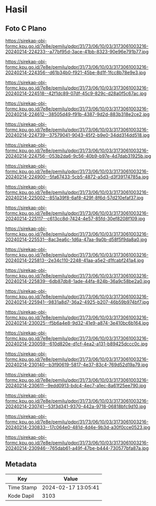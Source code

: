 # Hasil

## Foto C Plano

https://sirekap-obj-formc.kpu.go.id/7e8e/pemilu/pdpr/31/73/06/10/03/3173061003216-20240214-224233--a77bf95d-3ace-41bb-8323-90e96e791b77.jpg

https://sirekap-obj-formc.kpu.go.id/7e8e/pemilu/pdpr/31/73/06/10/03/3173061003216-20240214-224356--d61b34b0-f921-45be-8d1f-1fcc8b78e9e3.jpg

https://sirekap-obj-formc.kpu.go.id/7e8e/pemilu/pdpr/31/73/06/10/03/3173061003216-20240214-224518--42f1dc89-07df-45c9-829c-d28a0f5c67ac.jpg

https://sirekap-obj-formc.kpu.go.id/7e8e/pemilu/pdpr/31/73/06/10/03/3173061003216-20240214-224612--38505d49-f91b-4387-9d2d-883b318e2ce2.jpg

https://sirekap-obj-formc.kpu.go.id/7e8e/pemilu/pdpr/31/73/06/10/03/3173061003216-20240214-224739--37579041-9043-45f2-b9e0-34dd314dd518.jpg

https://sirekap-obj-formc.kpu.go.id/7e8e/pemilu/pdpr/31/73/06/10/03/3173061003216-20240214-224756--053b2da6-9c56-40b9-b97e-4d7dab31925b.jpg

https://sirekap-obj-formc.kpu.go.id/7e8e/pemilu/pdpr/31/73/06/10/03/3173061003216-20240214-224900--5fa67433-5cb5-4872-a5d3-d3f39174785a.jpg

https://sirekap-obj-formc.kpu.go.id/7e8e/pemilu/pdpr/31/73/06/10/03/3173061003216-20240214-225002--851a39f8-6af8-429f-8f6d-57d210efaf37.jpg

https://sirekap-obj-formc.kpu.go.id/7e8e/pemilu/pdpr/31/73/06/10/03/3173061003216-20240214-225117--c613cc8d-7424-4e57-85fd-30ef8208f109.jpg

https://sirekap-obj-formc.kpu.go.id/7e8e/pemilu/pdpr/31/73/06/10/03/3173061003216-20240214-225531--8ac3ea6c-1d6a-47aa-9a0b-d58f5f9da8a0.jpg

https://sirekap-obj-formc.kpu.go.id/7e8e/pemilu/pdpr/31/73/06/10/03/3173061003216-20240214-225813--2e34c110-2248-41aa-a5e2-d1fcabf241a4.jpg

https://sirekap-obj-formc.kpu.go.id/7e8e/pemilu/pdpr/31/73/06/10/03/3173061003216-20240214-225839--6db87db8-1ade-44fa-824b-36a9c58be2a0.jpg

https://sirekap-obj-formc.kpu.go.id/7e8e/pemilu/pdpr/31/73/06/10/03/3173061003216-20240214-225941--9831a8d7-36a2-4925-b207-46b59b974bf7.jpg

https://sirekap-obj-formc.kpu.go.id/7e8e/pemilu/pdpr/31/73/06/10/03/3173061003216-20240214-230025--f5b6a4e8-9d32-41e9-a874-3e410bc6b164.jpg

https://sirekap-obj-formc.kpu.go.id/7e8e/pemilu/pdpr/31/73/06/10/03/3173061003216-20240214-230059--610d820e-d1cf-4ea2-a131-b89425dccc0c.jpg

https://sirekap-obj-formc.kpu.go.id/7e8e/pemilu/pdpr/31/73/06/10/03/3173061003216-20240214-230140--b3f90619-5817-4e37-83c4-769d52d19a79.jpg

https://sirekap-obj-formc.kpu.go.id/7e8e/pemilu/pdpr/31/73/06/10/03/3173061003216-20240214-230611--9edd0913-bdc4-4ec7-a1ec-8a61f25ee790.jpg

https://sirekap-obj-formc.kpu.go.id/7e8e/pemilu/pdpr/31/73/06/10/03/3173061003216-20240214-230741--53f3d341-9370-442a-9718-06818bfc9d10.jpg

https://sirekap-obj-formc.kpu.go.id/7e8e/pemilu/pdpr/31/73/06/10/03/3173061003216-20240214-230833--17c064e0-481d-4d4e-9b3d-a30f0cce0523.jpg

https://sirekap-obj-formc.kpu.go.id/7e8e/pemilu/pdpr/31/73/06/10/03/3173061003216-20240214-230946--765dab61-a49f-47be-b444-730577bfa87a.jpg


## Metadata

| Key        | Value               |
| ---------- | ------------------- |
| Time Stamp | 2024-02-17 13:05:41 |
| Kode Dapil | 3103                |



